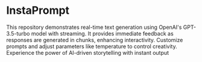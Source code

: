 # InstaPrompt
This repository demonstrates real-time text generation using OpenAI's GPT-3.5-turbo model with streaming. It provides immediate feedback as responses are generated in chunks, enhancing interactivity. Customize prompts and adjust parameters like temperature to control creativity. Experience the power of AI-driven storytelling with instant output
